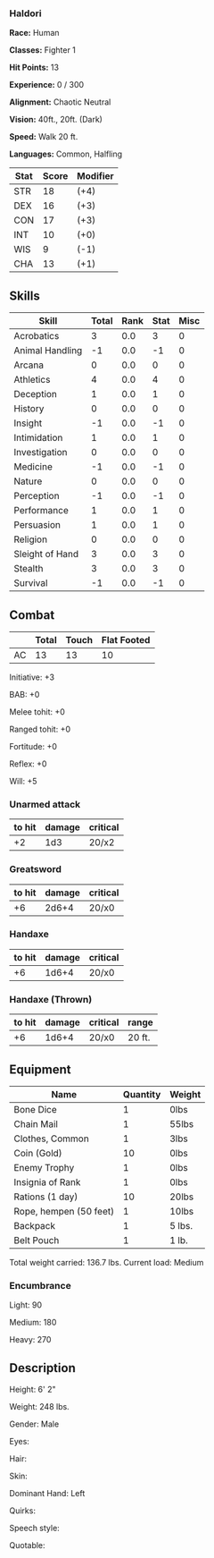 ### Haldori

**Race:**       Human

**Classes:**    Fighter 1

**Hit Points:** 13

**Experience:** 0 / 300

**Alignment:**  Chaotic Neutral

**Vision:** 40ft., 20ft. (Dark)     

**Speed:**      Walk 20 ft.

**Languages:**  Common, Halfling

| Stat  |  Score |  Modifier |
| ------------- | ------------- | ------------- |
| STR  |  18 |  (+4) |
| DEX  |  16 |  (+3) |
| CON  |  17 |  (+3) |
| INT  |  10 |  (+0) |
| WIS  |  9 |  (-1) |
| CHA  |  13 |  (+1) |


## Skills

| Skill | Total |  Rank  |   Stat  | Misc |
| ------------- | ------------- | ------------- | ------------- | ------------- |
| Acrobatics  |  3  |  0.0 |   3 |   0 | 
| Animal Handling |   -1 |   0.0 |   -1 |   0 | 
| Arcana |   0 |   0.0 |   0 |   0 | 
| Athletics |   4 |   0.0 |   4 |   0 | 
| Deception |   1 |   0.0 |   1 |   0 | 
| History |   0 |   0.0 |   0 |   0 | 
| Insight |   -1 |   0.0 |   -1 |   0 | 
| Intimidation |   1 |   0.0 |   1 |   0 | 
| Investigation |   0 |   0.0 |   0 |   0 | 
| Medicine |   -1 |   0.0 |   -1 |   0 | 
| Nature |   0 |   0.0 |   0 |   0 | 
| Perception |   -1 |   0.0 |   -1 |   0 | 
| Performance |   1 |   0.0 |   1 |   0 | 
| Persuasion |   1 |   0.0 |   1 |   0 | 
| Religion |   0 |   0.0 |   0 |   0 | 
| Sleight of Hand |   3 |   0.0 |   3 |   0 | 
| Stealth |   3 |   0.0 |   3 |   0 | 
| Survival |   -1 |   0.0 |   -1 |   0 | 

## Combat 

| | Total | Touch | Flat Footed |
| ---- | ---- | ---- | ---- |
| AC | 13 | 13 | 10 |


Initiative:   +3

BAB:          +0

Melee tohit:  +0

Ranged tohit: +0

Fortitude:    +0

Reflex:       +0

Will:         +5

### Unarmed attack 

| to hit | damage | critical |
| ---- | ---- | ---- |
| +2 | 1d3 | 20/x2 |

### Greatsword

| to hit | damage | critical |
| ---- | ---- | ---- |
| +6 | 2d6+4 | 20/x0 |

### Handaxe

| to hit | damage | critical |
| ---- | ---- | ---- |
| +6 | 1d6+4 | 20/x0 |

### Handaxe (Thrown)

| to hit | damage | critical | range |
| ---- | ---- | ---- | ---- |
| +6 | 1d6+4 | 20/x0 | 20 ft. |

## Equipment

| Name  | Quantity | Weight |
| ------------- | ------------- | ------------- |
| Bone Dice | 1	| 0lbs |
| Chain Mail | 1 | 55lbs |
| Clothes, Common | 1 | 3lbs |
| Coin (Gold) | 10 | 0lbs |
| Enemy Trophy | 1 | 0lbs |
| Insignia of Rank | 1 | 0lbs |
| Rations (1 day) | 10 | 20lbs |
| Rope, hempen (50 feet) | 1 | 10lbs |
| Backpack | 1 | 5 lbs. |
| Belt Pouch  | 1 | 1 lb. |

Total weight carried: 136.7 lbs.
Current load:         Medium

### Encumbrance

Light:  90   

Medium: 180   

Heavy:  270

## Description 

Height: 6' 2" 

Weight: 248 lbs. 

Gender: Male	

Eyes:    

Hair: 

Skin: 

Dominant Hand: Left 

Quirks: 

Speech style:  

Quotable: 
